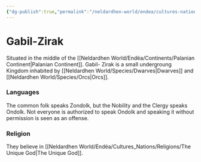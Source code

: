 ```yaml
---
{"dg-publish":true,"permalink":"/neldardhen-world/endea/cultures-nations/places/gabil-zirak/"}
---
```


# Gabil-Zirak
Situated in the middle of the [[Neldardhen World/Endëa/Continents/Palanian Continent\|Palanian Continent]].
Gabil- Zirak is a small undergroung Kingdom inhabited by [[Neldardhen World/Species/Dwarves\|Dwarves]] and [[Neldardhen World/Species/Orcs\|Orcs]].

### Languages
The common folk speaks Zondolk, but the Nobility and the Clergy speaks Ondolk.
Not everyone is authorized to speak Ondolk and speaking it without permission is seen as an offense.
### Religion
They believe in [[Neldardhen World/Endëa/Cultures_Nations/Religions/The Unique God\|The Unique God]].
